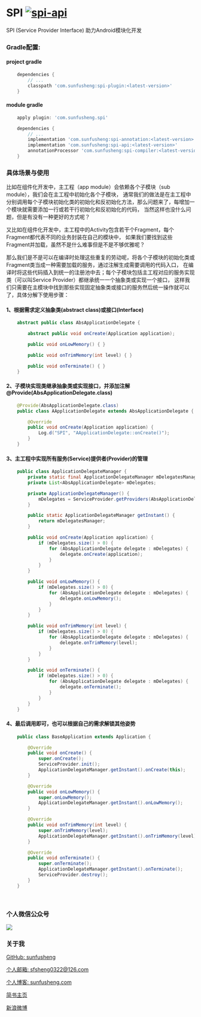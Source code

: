 # SPI [![spi-api](https://api.bintray.com/packages/sfsheng0322/maven/spi-api/images/download.svg) ](https://bintray.com/sfsheng0322/maven/spi-api/_latestVersion)

SPI (Service Provider Interface) 助力Android模块化开发

### Gradle配置:

#### project gradle

``` gradle
    dependencies {
        // ...
        classpath 'com.sunfusheng:spi-plugin:<latest-version>'
    }
```

#### module gradle

``` gradle
    apply plugin: 'com.sunfusheng.spi'

    dependencies {
        // ...
        implementation 'com.sunfusheng:spi-annotation:<latest-version>'
        implementation 'com.sunfusheng:spi-api:<latest-version>'
        annotationProcessor 'com.sunfusheng:spi-compiler:<latest-version>'
    }
```

### 具体场景与使用

比如在组件化开发中，主工程（app module）会依赖各个子模块（sub module），我们会在主工程中初始化各个子模块，
通常我们的做法是在主工程中分别调用每个子模块初始化类的初始化和反初始化方法，那么问题来了，每增加一个模块就需要添加一行或若干行初始化和反初始化的代码，
当然这样也没什么问题，但是有没有一种更好的方式呢？

又比如在组件化开发中，主工程中的Activity包含若干个Fragment，每个Fragment都代表不同的业务封装在自己的模块中，
如果我们要找到这些Fragment并加载，虽然不是什么难事但是不是不够优雅呢？

那么我们是不是可以在编译时处理这些重复的劳动呢，将各个子模块的初始化类或Fragment类当成一种需要加载的服务，通过注解生成需要调用的代码入口，
在编译时将这些代码插入到统一的注册池中去；每个子模块包括主工程对应的服务实现类（可以叫Service Provider）都继承统一一个抽象类或实现一个接口，
这样我们只需要在主模块中找到那些实现固定抽象类或接口的服务然后统一操作就可以了，具体分解下使用步骤：

#### 1、根据需求定义抽象类(abstract class)或接口(Interface)

``` java
    abstract public class AbsApplicationDelegate {

        abstract public void onCreate(Application application);

        public void onLowMemory() { }

        public void onTrimMemory(int level) { }

        public void onTerminate() { }
    }
```

#### 2、子模块实现类继承抽象类或实现接口，并添加注解@Provide(AbsApplicationDelegate.class)

``` java
    @Provide(AbsApplicationDelegate.class)
    public class AApplicationDelegate extends AbsApplicationDelegate {

        @Override
        public void onCreate(Application application) {
            Log.d("SPI", "AApplicationDelegate::onCreate()");
        }
    }
```

#### 3、主工程中实现所有服务(Service)提供者(Provider)的管理

``` java
    public class ApplicationDelegateManager {
        private static final ApplicationDelegateManager mDelegatesManager = new ApplicationDelegateManager();
        private List<AbsApplicationDelegate> mDelegates;

        private ApplicationDelegateManager() {
            mDelegates = ServiceProvider.getProviders(AbsApplicationDelegate.class);
        }

        public static ApplicationDelegateManager getInstant() {
            return mDelegatesManager;
        }

        public void onCreate(Application application) {
            if (mDelegates.size() > 0) {
                for (AbsApplicationDelegate delegate : mDelegates) {
                    delegate.onCreate(application);
                }
            }
        }

        public void onLowMemory() {
            if (mDelegates.size() > 0) {
                for (AbsApplicationDelegate delegate : mDelegates) {
                    delegate.onLowMemory();
                }
            }
        }

        public void onTrimMemory(int level) {
            if (mDelegates.size() > 0) {
                for (AbsApplicationDelegate delegate : mDelegates) {
                    delegate.onTrimMemory(level);
                }
            }
        }

        public void onTerminate() {
            if (mDelegates.size() > 0) {
                for (AbsApplicationDelegate delegate : mDelegates) {
                    delegate.onTerminate();
                }
            }
        }
    }
```

#### 4、最后调用即可，也可以根据自己的需求解锁其他姿势

``` java
    public class BaseApplication extends Application {

        @Override
        public void onCreate() {
            super.onCreate();
            ServiceProvider.init();
            ApplicationDelegateManager.getInstant().onCreate(this);
        }

        @Override
        public void onLowMemory() {
            super.onLowMemory();
            ApplicationDelegateManager.getInstant().onLowMemory();
        }

        @Override
        public void onTrimMemory(int level) {
            super.onTrimMemory(level);
            ApplicationDelegateManager.getInstant().onTrimMemory(level);
        }

        @Override
        public void onTerminate() {
            super.onTerminate();
            ApplicationDelegateManager.getInstant().onTerminate();
            ServiceProvider.destroy();
        }
    }
```

<br/>

### 个人微信公众号

<img src="http://ourvm0t8d.bkt.clouddn.com/wx_gongzhonghao.png">

<br/>

### 关于我

[GitHub: sunfusheng](https://github.com/sunfusheng)

[个人邮箱: sfsheng0322@126.com](https://mail.126.com/)

[个人博客: sunfusheng.com](http://sunfusheng.com/)

[简书主页](http://www.jianshu.com/users/88509e7e2ed1/latest_articles)

[新浪微博](http://weibo.com/u/3852192525)